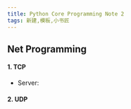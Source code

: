 ```yaml
---
title: Python Core Programming Note 2
tags: 新建,模板,小书匠
---
```


## Net Programming

#### 1. TCP
+ Server:


#### 2. UDP

